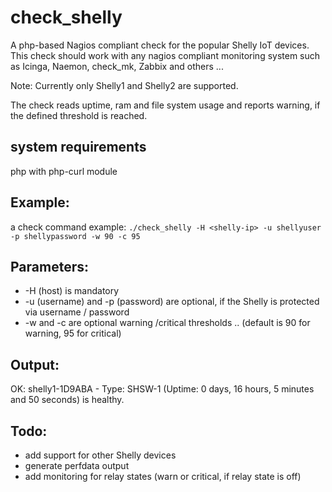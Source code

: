 # check_shelly
A php-based Nagios compliant check for the popular Shelly IoT devices.
This check should work with any nagios compliant monitoring system such as Icinga, Naemon, check_mk, Zabbix and others ...

Note: Currently only Shelly1 and Shelly2 are supported.

The check reads uptime, ram and file system usage and reports warning, if the defined threshold is reached. 

## system requirements
php with php-curl module

## Example:
a check command example:
```./check_shelly -H <shelly-ip> -u shellyuser -p shellypassword -w 90 -c 95```

## Parameters:
  - -H (host) is mandatory
  - -u (username) and -p (password) are optional, if the Shelly is protected via username / password
  - -w and -c are optional warning /critical thresholds .. (default is 90 for warning, 95 for critical)

## Output:
OK: shelly1-1D9ABA - Type: SHSW-1 (Uptime: 0 days, 16 hours, 5 minutes and 50 seconds) is healthy.

## Todo: 
  - add support for other Shelly devices 
  - generate perfdata output
  - add monitoring for relay states (warn or critical, if relay state is off)
  
